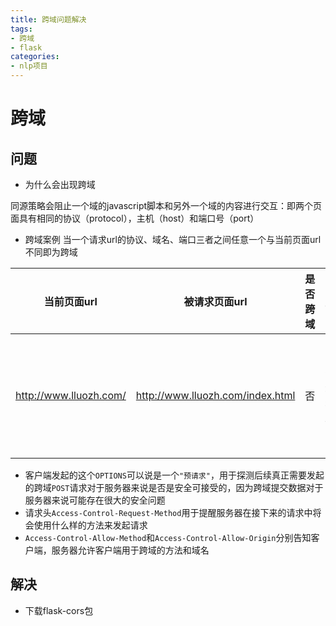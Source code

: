 ```yaml
---
title: 跨域问题解决
tags: 
- 跨域
- flask
categories:
- nlp项目
---
```

# 跨域

## 问题

- 为什么会出现跨域

同源策略会阻止一个域的javascript脚本和另外一个域的内容进行交互：即两个页面具有相同的协议（protocol），主机（host）和端口号（port）

- 跨域案例
  当一个请求url的协议、域名、端口三者之间任意一个与当前页面url不同即为跨域

| 当前页面url            | 被请求页面url                    | 是否跨域 | 原因                         |
| ---------------------- | -------------------------------- | -------- | ---------------------------- |
| http://www.lluozh.com/ | http://www.lluozh.com/index.html | 否       | 同源(协议、域名、端口号相同) |

- 客户端发起的这个`OPTIONS`可以说是一个`"预请求"`，用于探测后续真正需要发起的跨域`POST`请求对于服务器来说是否是安全可接受的，因为跨域提交数据对于服务器来说可能存在很大的安全问题
- 请求头`Access-Control-Request-Method`用于提醒服务器在接下来的请求中将会使用什么样的方法来发起请求
- `Access-Control-Allow-Method`和`Access-Control-Allow-Origin`分别告知客户端，服务器允许客户端用于跨域的方法和域名

## 解决

- 下载flask-cors包
